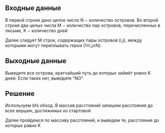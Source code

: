 ## Входные данные

В первой строке дано целое число N − количество островов. Во второй строке два целых числа M − количество пар островов, перечисленных в письме, K − количество дней 

Далее следует M строк, содержащих пары островов (i,j), между которыми могут переплывать герои (1≤i,j≤N).

## Выходные данные
Выведите все острова, кратчайший путь до которых займёт ровно K дней. Если таких нет, выведите "NO"

## Решение
Используем bfs обход. В массив расстояний запишем расстояния до всех вершин, достижимых из стартовой

Далее пройдемся по массиву расстояний, и выведем те, расстояние до которых равно K
